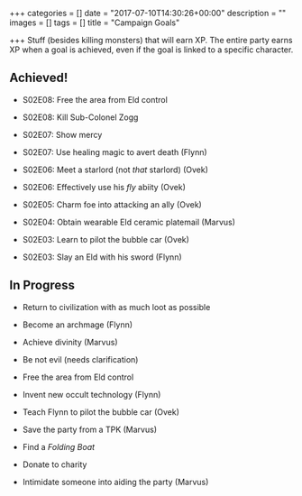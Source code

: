 +++
categories = []
date = "2017-07-10T14:30:26+00:00"
description = ""
images = []
tags = []
title = "Campaign Goals"

+++
Stuff (besides killing monsters) that will earn XP. The entire party earns XP when a goal is achieved, even if the goal is linked to a specific character.

## Achieved!

* S02E08: Free the area from Eld control

* S02E08: Kill Sub-Colonel Zogg

* S02E07: Show mercy

* S02E07: Use healing magic to avert death (Flynn)

* S02E06: Meet a starlord (not *that* starlord) (Ovek)

* S02E06: Effectively use his *fly* abiity (Ovek)

* S02E05: Charm foe into attacking an ally (Ovek)

* S02E04: Obtain wearable Eld ceramic platemail (Marvus)

* S02E03: Learn to pilot the bubble car (Ovek)

* S02E03: Slay an Eld with his sword (Flynn)

## In Progress

* Return to civilization with as much loot as possible

* Become an archmage (Flynn)

* Achieve divinity (Marvus)

* Be not evil (needs clarification)

* Free the area from Eld control

* Invent new occult technology (Flynn)

* Teach Flynn to pilot the bubble car (Ovek)

* Save the party from a TPK (Marvus)

* Find a *Folding Boat*

* Donate to charity

* Intimidate someone into aiding the party (Marvus)